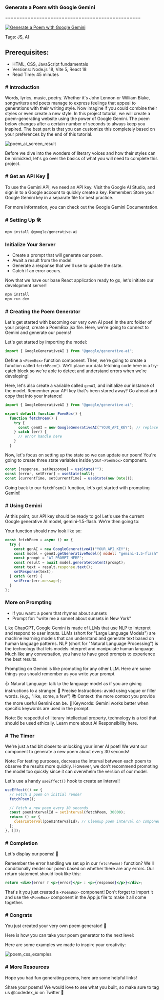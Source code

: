 ### Generate a Poem with Google Gemini
================================================

[![Generate a Poem with Google Gemini](https://www.codedex.io/images/projects/card_images/generate-a-poem-with-google-gemini.png)](https://www.codedex.io/projects/generate-a-poem-with-google-gemini)

Tags: JS, AI

Prerequisites:
-------------

* HTML, CSS, JavaScript fundamentals
* Versions: Node.js 18, Vite 5, React 18
* Read Time: 45 minutes

### # Introduction

Words, lyrics, music, poetry. Whether it's John Lennon or William Blake, songwriters and poets manage to express feelings that appeal to generations with their writing style. Now imagine if you could combine their styles or even create a new style. In this project tutorial, we will create a poem-generating website using the power of Google Gemini. The poem below changes after a certain number of seconds to always keep you inspired. The best part is that you can customize this completely based on your preferences by the end of this tutorial.

![poem_ai_screen_result](https://raw.githubusercontent.com/codedex-io/projects/main/projects/generate-a-poem-with-google-gemini/poem_ai_screen_result.png)

Before we dive into the wonders of literary voices and how their styles can be mimicked, let's go over the basics of what you will need to complete this project.

### # Get an API Key 📝

To use the Gemini API, we need an API key. Visit the Google AI Studio, and sign in to a Google account to quickly create a key. Remember: Store your Google Gemini key in a separate file for best practice.

For more information, you can check out the Google Gemini Documentation.

### # Setting Up 🛠️

```bash
npm install @google/generative-ai
```

### Initialize Your Server

* Create a prompt that will generate our poem.
* Await a result from the model.
* Generate a response that we'll use to update the state.
* Catch if an error occurs.

Now that we have our base React application ready to go, let's initiate our development server!

```bash
npm install
npm run dev
```

### # Creating the Poem Generator

Let's get started with becoming our very own AI poet! In the src folder of your project, create a PoemBox.jsx file. Here, we're going to connect to Gemini and generate our poems!

Let's get started by importing the model:

```jsx
import { GoogleGenerativeAI } from "@google/generative-ai";
```

Define a `<PoemBox>` function component. Then, we're going to create a function called `fetchPoem()`. We'll place our data fetching code here in a try-catch block so we're able to detect and understand errors when we're developing!

Here, let's also create a variable called `genAI`, and initialize our instance of the model. Remember your API key that's been stored away? Go ahead and copy that into your instance!

```jsx
import { GoogleGenerativeAI } from "@google/generative-ai";

export default function PoemBox() {
  function fetchPoem() {
    try {
      const genAI = new GoogleGenerativeAI("YOUR_API_KEY"); // replace with your key
    } catch (err) {
      // error handle here
    }
  }
```

Now, let's focus on setting up the state so we can update our poem! You're going to create three state variables inside your `<PoemBox>` component.

```jsx
const [response, setResponse] = useState("");
const [error, setError] = useState(null);
const [currentTime, setCurrentTime] = useState(new Date());
```

Going back to our `fetchPoem()` function, let's get started with prompting Gemini!

### # Using Gemini

At this point, our API key should be ready to go! Let's use the current Google generative AI model, gemini-1.5-flash. We're then going to:

Your function should now look like so:

```jsx
const fetchPoem = async () => {
  try {
    const genAI = new GoogleGenerativeAI("YOUR_API_KEY");
    const model = genAI.getGenerativeModel({ model: "gemini-1.5-flash" });
    const prompt = "AI PROMPT HERE";
    const result = await model.generateContent(prompt);
    const text = result.response.text();
    setResponse(text);
  } catch (err) {
    setError(err.message);
  }
};
```

### More on Prompting

* If you want: a poem that rhymes about sunsets
* Prompt for: "write me a sonnet about sunsets in New York"

Like ChapGPT, Google Gemini is made of LLMs that use NLP to interpret and respond to user inputs. LLMs (short for "Large Language Models") are machine learning models that can understand and generate text based on human language patterns. NLP (short for "Natural Language Processing") is the technology that lets models interpret and manipulate human language. Much like any conversation, you have to have good prompts to experience the best results.

Prompting on Gemini is like prompting for any other LLM. Here are some things you should remember as you write your prompt.

👍 Natural Language: talk to the language model as if you are giving instructions to a stranger.
📝 Precise Instructions: avoid using vague or filler words. (e.g., "like, some, a few")
📚 Context: the more context you provide the more useful Gemini can be.
🔑 Keywords: Gemini works better when specific keywords are used in the prompt.

Note: Be respectful of literary intellectual property, technology is a tool that should be used ethically. Learn more about AI Responsibility here.

### # The Timer

We're just a tad bit closer to unlocking your inner AI poet! We want our component to generate a new poem about every 30 seconds!

Note: For testing purposes, decrease the interval between each poem to observe the results more quickly. However, we don’t recommend promoting the model too quickly since it can overwhelm the version of our model.

Let's use a handy `useEffect()` hook to create an interval!

```jsx
useEffect(() => {
  // Fetch a poem on initial render
  fetchPoem();

  // Fetch a new poem every 30 seconds
  const poemIntervalId = setInterval(fetchPoem, 30000);
  return () => {
    clearInterval(poemIntervalId); // Cleanup poem interval on component unmount
  };
}, []);
```

### # Completion

Let's display our poems! 📝

Remember the error handling we set up in our `fetchPoem()` function? We'll conditionally render our poem based on whether there are any errors. Our return statement should look like this:

```jsx
return <div>{error ? <p>{error}</p> : <p>{response}</p>}</div>;
```

That's it you just created a `<PoemBox>` component! Don't forget to import it and use the `<PoemBox>` component in the App.js file to make it all come together.

### # Congrats

You just created your very own poem generator! 🎉

Here is how you can take your poem generator to the next level:

Here are some examples we made to inspire your creativity:

![poem_css_examples](https://raw.githubusercontent.com/codedex-io/projects/main/projects/generate-a-poem-with-google-gemini/poem_css_examples.png)

### # More Resources

Hope you had fun generating poems, here are some helpful links!

Share your poems! We would love to see what you built, so make sure to tag us @codedex_io on Twitter 📝